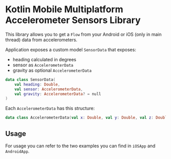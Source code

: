 # Kotlin Mobile Multiplatform Accelerometer Sensors Library

This library allows you to get a `Flow` from your Android or iOS (only in main thread) data from accelerometers.

Application exposes a custom model `SensorData` that exposes:

- heading calculated in degrees
- sensor as `AccelerometerData`
- gravity as optional `AccelerometerData`

```kotlin
data class SensorData(
    val heading: Double,
    val sensor: AccelerometerData,
    val gravity: AccelerometerData? = null
)
```

Each `AccelerometerData` has this structure:

```kotlin
data class AccelerometerData(val x: Double, val y: Double, val z: Double)
```

## Usage

For usage you can refer to the two examples you can find in `iOSApp` and `AndroidApp`.
